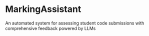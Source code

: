 # MarkingAssistant
An automated system for assessing student code submissions with comprehensive feedback powered by LLMs
